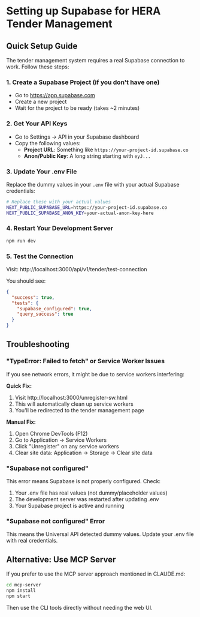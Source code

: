 # Setting up Supabase for HERA Tender Management

## Quick Setup Guide

The tender management system requires a real Supabase connection to work. Follow these steps:

### 1. Create a Supabase Project (if you don't have one)
- Go to https://app.supabase.com
- Create a new project
- Wait for the project to be ready (takes ~2 minutes)

### 2. Get Your API Keys
- Go to Settings → API in your Supabase dashboard
- Copy the following values:
  - **Project URL**: Something like `https://your-project-id.supabase.co`
  - **Anon/Public Key**: A long string starting with `eyJ...`

### 3. Update Your .env File
Replace the dummy values in your `.env` file with your actual Supabase credentials:

```bash
# Replace these with your actual values
NEXT_PUBLIC_SUPABASE_URL=https://your-project-id.supabase.co
NEXT_PUBLIC_SUPABASE_ANON_KEY=your-actual-anon-key-here
```

### 4. Restart Your Development Server
```bash
npm run dev
```

### 5. Test the Connection
Visit: http://localhost:3000/api/v1/tender/test-connection

You should see:
```json
{
  "success": true,
  "tests": {
    "supabase_configured": true,
    "query_success": true
  }
}
```

## Troubleshooting

### "TypeError: Failed to fetch" or Service Worker Issues
If you see network errors, it might be due to service workers interfering:

**Quick Fix:**
1. Visit http://localhost:3000/unregister-sw.html
2. This will automatically clean up service workers
3. You'll be redirected to the tender management page

**Manual Fix:**
1. Open Chrome DevTools (F12)
2. Go to Application → Service Workers
3. Click "Unregister" on any service workers
4. Clear site data: Application → Storage → Clear site data

### "Supabase not configured"
This error means Supabase is not properly configured. Check:
1. Your .env file has real values (not dummy/placeholder values)
2. The development server was restarted after updating .env
3. Your Supabase project is active and running

### "Supabase not configured" Error
This means the Universal API detected dummy values. Update your .env file with real credentials.

## Alternative: Use MCP Server
If you prefer to use the MCP server approach mentioned in CLAUDE.md:
```bash
cd mcp-server
npm install
npm start
```
Then use the CLI tools directly without needing the web UI.